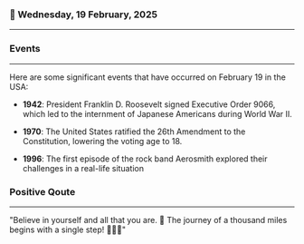 ### 📅 Wednesday, 19 February, 2025
------
### Events
------
Here are some significant events that have occurred on February 19 in the USA:

- **1942**: President Franklin D. Roosevelt signed Executive Order 9066, which led to the internment of Japanese Americans during World War II.
  
- **1970**: The United States ratified the 26th Amendment to the Constitution, lowering the voting age to 18.

- **1996**: The first episode of the rock band Aerosmith explored their challenges in a real-life situation
### Positive Qoute
------
"Believe in yourself and all that you are. 🌟 The journey of a thousand miles begins with a single step! 🚶‍♀️✨"
